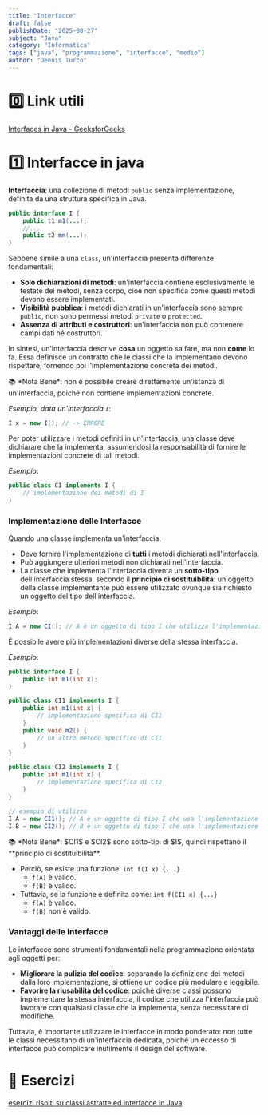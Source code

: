 ```yaml
---
title: "Interfacce"
draft: false
publishDate: "2025-08-27"
subject: "Java"
category: "Informatica"
tags: ["java", "programmazione", "interfacce", "medio"]
author: "Dennis Turco"
---
```


# 0️⃣ Link utili

[Interfaces in Java - GeeksforGeeks](https://www.geeksforgeeks.org/interfaces-in-java/)

# 1️⃣ Interfacce in java

**Interfaccia**: una collezione di metodi `public` senza implementazione, definita da una struttura specifica in Java.

```java
public interface I {
	public t1 m1(...);
	//...
	public t2 mn(...);
}
```

Sebbene simile a una `class`, un'interfaccia presenta differenze fondamentali:

- **Solo dichiarazioni di metodi**: un'interfaccia contiene esclusivamente le testate dei metodi, senza corpo, cioè non specifica come questi metodi devono essere implementati.
- **Visibilità pubblica**: i metodi dichiarati in un'interfaccia sono sempre `public`, non sono permessi metodi `private` o `protected`.
- **Assenza di attributi e costruttori**: un'interfaccia non può contenere campi dati né costruttori.

In sintesi, un'interfaccia descrive **cosa** un oggetto sa fare, ma non **come** lo fa. Essa definisce un contratto che le classi che la implementano devono rispettare, fornendo poi l'implementazione concreta dei metodi.

<aside>
📚 *Nota Bene*: non è possibile creare direttamente un'istanza di un'interfaccia, poiché non contiene implementazioni concrete.

*Esempio, data un'interfaccia `I`*:

```java
I x = new I(); // -> ERRORE
```

</aside>

Per poter utilizzare i metodi definiti in un'interfaccia, una classe deve dichiarare che la implementa, assumendosi la responsabilità di fornire le implementazioni concrete di tali metodi.

*Esempio*:

```java
public class CI implements I {
	// implementazione dei metodi di I
}
```

### Implementazione delle Interfacce

Quando una classe implementa un'interfaccia:

- Deve fornire l'implementazione di **tutti** i metodi dichiarati nell'interfaccia.
- Può aggiungere ulteriori metodi non dichiarati nell'interfaccia.
- La classe che implementa l'interfaccia diventa un **sotto-tipo** dell'interfaccia stessa, secondo il **principio di sostituibilità**: un oggetto della classe implementante può essere utilizzato ovunque sia richiesto un oggetto del tipo dell'interfaccia.

*Esempio*:

```java
I A = new CI(); // A è un oggetto di tipo I che utilizza l'implementazione di CI
```

È possibile avere più implementazioni diverse della stessa interfaccia.

*Esempio*:

```java
public interface I {
	public int m1(int x);
}

public class CI1 implements I {
	public int m1(int x) {
		// implementazione specifica di CI1
	}
	public void m2() {
		// un altro metodo specifico di CI1
	}
}

public class CI2 implements I {
	public int m1(int x) {
		// implementazione specifica di CI2
	}
}

// esempio di utilizzo
I A = new CI1(); // A è un oggetto di tipo I che usa l'implementazione di CI1
I B = new CI2(); // B è un oggetto di tipo I che usa l'implementazione di CI2

```

<aside>
📚 *Nota Bene*: $CI1$ e $CI2$ sono sotto-tipi di $I$, quindi rispettano il **principio di sostituibilità**.

- Perciò, se esiste una funzione: `int f(I x) {...}`
    - `f(A)` è valido.
    - `f(B)` è valido.
- Tuttavia, se la funzione è definita come: `int f(CI1 x) {...}`
    - `f(A)` è valido.
    - `f(B)` non è valido.
</aside>

### Vantaggi delle Interfacce

Le interfacce sono strumenti fondamentali nella programmazione orientata agli oggetti per:

- **Migliorare la pulizia del codice**: separando la definizione dei metodi dalla loro implementazione, si ottiene un codice più modulare e leggibile.
- **Favorire la riusabilità del codice**: poiché diverse classi possono implementare la stessa interfaccia, il codice che utilizza l'interfaccia può lavorare con qualsiasi classe che la implementa, senza necessitare di modifiche.

Tuttavia, è importante utilizzare le interfacce in modo ponderato: non tutte le classi necessitano di un'interfaccia dedicata, poiché un eccesso di interfacce può complicare inutilmente il design del software.

# 📑 Esercizi

[esercizi risolti su classi astratte ed interfacce in Java](https://www.edutecnica.it/informatica/abstractx/abstractx.htm)
